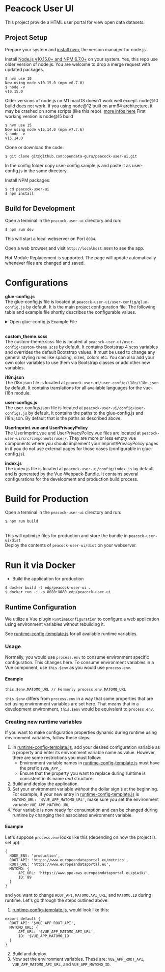 # Peacock User UI

This project provide a HTML user portal for view open data datasets.
## Project Setup

Prepare your system and [install nvm](https://github.com/nvm-sh/nvm/blob/master/README.md#installing-and-updating), the version manager for node.js.

Install [Node.js v10.15.0+ and NPM 6.7.0+](https://nodejs.org/en/) on your system. Yes, this repo use older version of node.js. You are welcome to drop a merge request with updated packages.

```
$ nvm use 10
Now using node v10.15.0 (npm v6.7.0)
$ node -v
v10.15.0
```

Older versions of node.js on M1 macOS doesn't work well except. node@10 build does not work. If you using node@12 built on arm64 architecture, it may be crashed on some scripts (like this repo). [more infos here](https://stackoverflow.com/questions/65856300/wasm-code-commit-allocation-failed-process-out-of-memory) First working version is node@15 build

```
$ nvm use 15
Now using node v15.14.0 (npm v7.7.6)
$ node -v
v15.14.0
```

Clone or download the code:

    $ git clone git@github.com:opendata-guru/peacock-user-ui.git

In the config folder copy user-config.sample.js and paste it as user-config.js in the same directory.

Install NPM packages:

    $ cd peacock-user-ui
    $ npm install

## Build for Development

Open a terminal in the `peacock-user-ui` directory and run:

    $ npm run dev

This will start a local webserver on Port `8084`.

Open a web browser and visit `http://localhost:8084` to see the app.

Hot Module Replacement is supported. The page will update automatically whenever files are changed and saved.

Configurations
=====================

**glue-config.js**
<br>The glue-config.js file is located at `peacock-user-ui/user-config/glue-config.js` by default. It is the main project configuration file. The following table and example file shortly describes the configurable values.

<details>
<summary>Open glue-config.js Example File</summary>

```javascript

// Import Adapters for data requests
import datasetService from '../src/my-adapter-folder/myDatasetService';
import catalogueService from '../src/my-adapter-folder/myCatalogueService';
import distributionService from '../src/my-adapter-folder/myDistributionService';
import datastoreService from '../src/my-adapter-folder/myDatastoreService';
import gazetteerService from '../src/my-adapter-folder/myGazetteerService';

// Exported Config-Object
export default {
  // The Title of the app. Shown in browser tabs.
  title: 'My Awesome Title',
  // The Base Urls used to fetch data from
  api: {
    baseUrl: 'https://www.the-base-url.to/my/data/endpoints/',
    gazetteerBaseUrl: 'https://www.the-base-url.to/my/gazetteer/data/endpoints/', // TODO: find less hacky solution if the app  uses different APIs to fetch data. Maybe baseUrls: [<url1>, <url2>, ...]
  },
  // Images to add to header/footer
  images: {
    // Images/Logos to add to the Header of the webpage
    headerLogos: [
      {
        // Where to get the image from
        src: 'https://link.to/my-header-logo.png',
        // Where does the image link to
        href: 'https://my-external-logo-url.de' // (optional)
        // How to open the page this image links to
        target: '_blank' // (optional)
        // The alternative description of this image
        description: 'My Awesome Header Logo',
        // The css height of this image
        height: '60px',
        // The css width of this image
        width: 'auto',
      },
    ],
    // Images/Logos to add to the Footer of the webpage.
    footerLogos: [
      {
        // Where to get the image from
        src: 'https://link.to/my-footer-logo.png',
        // Where does the image link to
        href: 'https://my-external-logo-url.de' // (optional)
        // How to open the page this image links to
        target: '_blank' // (optional)
        // The alternative description of this image
        description: 'My Awesome Footer Logo',
        // The css height of this image
        height: '80px',
        // The css width of this image
        width: 'auto',
      },
    ],
  },
  // The default language used
  locale: 'en',
  // The fallback language if no translations for another language is available (Atleast this language must be present and complete in your i18n.json file)
  fallbackLocale: 'en',
  // The services fetch data from somewhere.Each Service has to be Imported at the beginning of this file.
  services: {
    catalogueService,
    datasetService,
    distributionService,
    datastoreService,
    gazetteerService,
  },
  
  themes: {
    // Sets the header Theme. Currently Available: 'primary' XOR 'dark' XOR 'light'.
    header: 'dark',
  },
  // Options to configure Vue Router
  routerOptions: {
    // Defines the base URL of the app. -> https://router.vuejs.org/api/#base
    base: '',
    // available values: "hash" | "history" | "abstract" -> https://router.vuejs.org/api/#mode
    mode: 'hash',
  },
  // Navigation related configurations
  navigation: {
    topnav: {
      // The main navigation configurations
      main: {
        home: {
          // If set: The Home navigation item will link to this url.
          // If not set: The Home navigation item will link to the Home.vue component in peacock-user-ui/src/components/
          href: 'https://link-to-external-url.com/home'
          // Defines where to open the target page
          target: '_self',
          // Defines whether this navigation item is shown or not
          show: true,
        },
        data: {
          show: true,
        },
        maps: {
          show: false,
        },
        about: {
          show: false,
        },
        // Contains Navigation items you want to add to the main navigation.
        append: [
          {
            // Defines the url this navigation element leads to
            href: 'https://www.my-privacy-policy-from-somewhere.de',
            // Defines the icon next to the navigation elements text. Currently using material icons: https://material.io/tools/icons/?style=baseline
            icon: 'rowing',
            // Defines where to open the target page
            target: '_self',
            // The title of this navigation element
            title: 'Privacy Policy',
          },
          {
            href: 'https://www.my-general-imprint.de',
            icon: 'info',
            target: '_self',
            title: 'Imprint',
          },
        ],
        // Defines whether to show icons next to each navigation elements title
        icons: true,
      },
      // The sub navigation configurations
      sub: {
        privacyPolicy: {
          // Defines whether this navigation item is shown or not
          show: true,
          // if set: Defines the url this navigation element leads to
          // if not set: This navigation element will link to the userPrivacyPolicy.vue component in peacock-user-ui/src/components/user
          href: 'https://www.some-url.de/privacy-policy',
          // Defines where to open the target page
          target: '_self',
        },
        imprint: {
          // Defines whether this navigation item is shown or not
          show: true,
          // if set: Defines the url this navigation element leads to
          // if not set: This navigation element will link to the userImprint.vue component in peacock-user-ui/src/components/user
          href: 'https://www.some-url.de/imprint',
          // Defines where to open the target page
          target: '_self',
        },
      },
    },
  },
};

```

</details><br>

**custom_theme.scss**
<br>The custom-theme.scss file is located at `peacock-user-ui/user-config/custom-theme.scss` by default. It contains Bootstrap 4 scss variables and overrides the default Bootstrap values. It must be used to change any general styling rules like spacing, sizes, colors etc. You can also add your own color variables to use them via Bootstrap classes or add other new variables.

**i18n.json**
<br>The i18n.json file is located at `peacock-user-ui/user-config/i18n/i18n.json` by default. It contains translations for all available languages for the vue-i18n module.

**user-configs.js**
<br>The user-configs.json file is located at `peacock-user-ui/config/user-configs.js` by default. It contains the paths to the glue-config.js and i18n.json. By default that is the paths as described above.

**UserImprint.vue and UserPrivacyPolicy**
<br>The UserImprint.vue and UserPrivacyPolicy.vue files are located at `peacock-user-ui/src/components/user/`. They are more or less empty vue components where you should implement your Imprint/PrivacyPolicy pages in if you do not use external pages for those cases (configurable in glue-config.js).

**index.js**
<br>The index.js file is located at `peacock-user-ui/config/index.js` by default and is generated by the Vue-Webpack-Bundle. It contains several configurations for the development and production build process.

Build for Production
====================

Open a terminal in the `peacock-user-ui` directory and run:

    $ npm run build

<br>This will optimize files for production and store the bundle in
  `peacock-user-ui/dist`
<br>Deploy the contents of `peacock-user-ui/dist` on your webserver.

Run it via Docker
====================
- Build the application for production
```
$ docker build -t edp/peacock-user-ui .
$ docker run -i -p 8080:8080 edp/peacock-user-ui
```

## Runtime Configuration

We utilize a Vue plugin `RuntimeConfiguration` to configure a web application using environment variables without rebuilding it.

See [runtime-config-template.js](./src/utils/runtimeconfig/runtime-config-template.js) for all available runtime variables.

### Usage

Normally, you would use `process.env` to consume environment specific configuration. This changes here.
To consume environment variables in a Vue component, use `this.$env` as you would use `process.env`.

#### Example

```
this.$env.MATOMO_URL // Formerly process.env.MATOMO_URL
```

`this.$env` differs from `process.env` in a way that some properties that are set using environment variables are set here. That means that in a development environment, `this.$env` would be equivalent to `process.env`.

### Creating new runtime variables

If you want to make configuration properties dynamic during runtime using environment variables, follow these steps:

1. In [runtime-config-template.js](./src/utils/runtimeconfig/runtime-config-template.js), add your desired configuration variable as a property and enter its enivronment variable name as value. However, there are some restrictions you must follow:
    -  Environment variable names in [runtime-config-template.js](./src/utils/runtimeconfig/runtime-config-template.js) must have the prefix `$VUE_APP_`.
    -  Ensure that the property you want to replace during runtime is consistent in its name *and* structure.
2.  Build and deploy the application.
3.  Set your environment variable *without* the dollar sign `$` at the beginning. For example, if your new entry in [runtime-config-template.js](./src/utils/runtimeconfig/runtime-config-template.js) is `MATOMO_URL: '$VUE_APP_MATOMO_URL'`, make sure you set the environment variable `VUE_APP_MATOMO_URL`.
4.  Your  variable is now ready for consumption and can be changed during runtime by changing their associated environment variable.

#### Example

Let's suppose `process.env` looks like this (depending on how the project is set up):
```
{
  NODE_ENV: 'production',
  ROOT_API: 'https://www.europeandataportal.eu/metrics',
  ROOT_URL: 'https://www.europeandataportal.eu',
  MATOMO: {
      API_URL: 'https://www.ppe-aws.europeandataportal.eu/piwik/',
      ID: 89
  }
}
```

and you want to change `ROOT_API`, `MATOMO.API_URL`, and `MATOMO.ID` during runtime. Let's go through the steps outlined above:

1.  [runtime-config-template.js](./src/utils/runtimeconfig/runtime-config-template.js), would look like this:
```
export default {
  ROOT_API: '$VUE_APP_ROOT_API',
  MATOMO_URL: {
      API_URL: '$VUE_APP_MATOMO_API_URL',
      ID: '$VUE_APP_MATOMO_ID'
  }
}
```
2.  Build and deploy.
3.  Now set the environment variables. These are: `VUE_APP_ROOT_API`, `VUE_APP_MATOMO_API_URL`, and `VUE_APP_MATOMO_ID`.